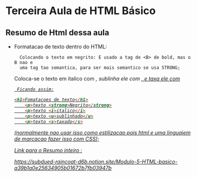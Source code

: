 # Terceira Aula de HTML Básico

## Resumo de Html dessa aula

- Formatacao de texto dentro do HTML:
    
        Colocando o texto em negrito: E usado a tag de <B> de bold, mas o B nao e 
        uma tag tao semantica, para ser mais semantico se usa STRONG;
    
    Coloca-se o texto em italico com <i>, sublinha ele com <u>, e taxa ele com <i>
    
       Ficando assim:
    
    ```html
    <h1>Fomatacoes de texto</h1>
    	<p>texto <strong>Negrito</strong>
    	<p>texto <i>italico</i>
    	<p>texto <u>sublinhado</u>
    	<p>texto <s>taxado</s>
    ```
    
    (normalmente nao usar isso como estilizacao pois html e uma linguajem de marcacao
    fazer isso com CSS);
    
    Link para o Resumo inteiro :
    
    https://subdued-raincoat-d6b.notion.site/Modulo-5-HTML-basico-a39b1a0e25634905b01672b7fb03947b
